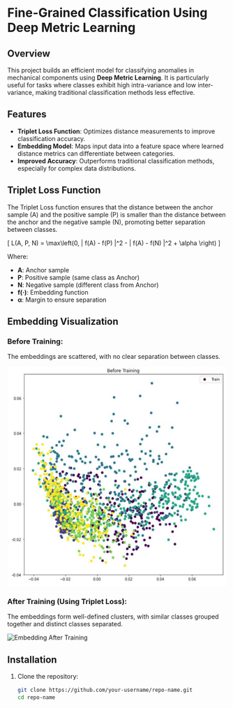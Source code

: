 # Fine-Grained Classification Using Deep Metric Learning

## Overview
This project builds an efficient model for classifying anomalies in mechanical components using **Deep Metric Learning**. It is particularly useful for tasks where classes exhibit high intra-variance and low inter-variance, making traditional classification methods less effective.

## Features
- **Triplet Loss Function**: Optimizes distance measurements to improve classification accuracy.
- **Embedding Model**: Maps input data into a feature space where learned distance metrics can differentiate between categories.
- **Improved Accuracy**: Outperforms traditional classification methods, especially for complex data distributions.

## Triplet Loss Function

The Triplet Loss function ensures that the distance between the anchor sample (A) and the positive sample (P) is smaller than the distance between the anchor and the negative sample (N), promoting better separation between classes.

\[
L(A, P, N) = \max\left(0, \| f(A) - f(P) \|^2 - \| f(A) - f(N) \|^2 + \alpha \right)
\]

Where:
- **A**: Anchor sample
- **P**: Positive sample (same class as Anchor)
- **N**: Negative sample (different class from Anchor)
- **f(·)**: Embedding function
- **α**: Margin to ensure separation

## Embedding Visualization

### Before Training:
The embeddings are scattered, with no clear separation between classes.

![Embedding Before Training](./Before_training.png)

### After Training (Using Triplet Loss):
The embeddings form well-defined clusters, with similar classes grouped together and distinct classes separated.

![Embedding After Training](./Affter_training.png)

## Installation
1. Clone the repository:
   ```bash
   git clone https://github.com/your-username/repo-name.git
   cd repo-name
